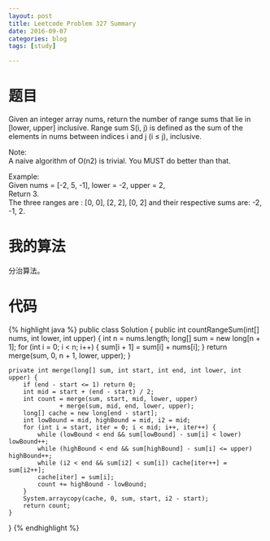 ```yaml
---
layout: post
title: Leetcode Problem 327 Summary
date: 2016-09-07
categories: blog
tags: [study]

---
```


# 题目

Given an integer array nums, return the number of range sums that lie in [lower, upper] inclusive.
Range sum S(i, j) is defined as the sum of the elements in nums between indices i and j (i ≤ j), inclusive.

Note:  
A naive algorithm of O(n2) is trivial. You MUST do better than that.

Example:  
Given nums = [-2, 5, -1], lower = -2, upper = 2,  
Return 3.  
The three ranges are : [0, 0], [2, 2], [0, 2] and their respective sums are: -2, -1, 2.

# 我的算法

分治算法。

# 代码

{% highlight java %}
public class Solution {
    public int countRangeSum(int[] nums, int lower, int upper) {
        int n = nums.length;
        long[] sum = new long[n + 1];
        for (int i = 0; i < n; i++) {
            sum[i + 1] = sum[i] + nums[i];
        }
        return merge(sum, 0, n + 1, lower, upper);
    }
    
    private int merge(long[] sum, int start, int end, int lower, int upper) {
        if (end - start <= 1) return 0;
        int mid = start + (end - start) / 2;
        int count = merge(sum, start, mid, lower, upper)
                  + merge(sum, mid, end, lower, upper);
        long[] cache = new long[end - start];
        int lowBound = mid, highBound = mid, i2 = mid;
        for (int i = start, iter = 0; i < mid; i++, iter++) {
            while (lowBound < end && sum[lowBound] - sum[i] < lower) lowBound++;
            while (highBound < end && sum[highBound] - sum[i] <= upper) highBound++;
            while (i2 < end && sum[i2] < sum[i]) cache[iter++] = sum[i2++];
            cache[iter] = sum[i];
            count += highBound - lowBound;
        }
        System.arraycopy(cache, 0, sum, start, i2 - start);
        return count;
    }
}
{% endhighlight %}